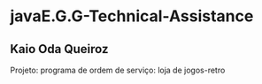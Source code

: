 # javaE.G.G-Technical-Assistance
## Kaio Oda Queiroz
Projeto: programa de ordem de serviço: loja de jogos-retro

